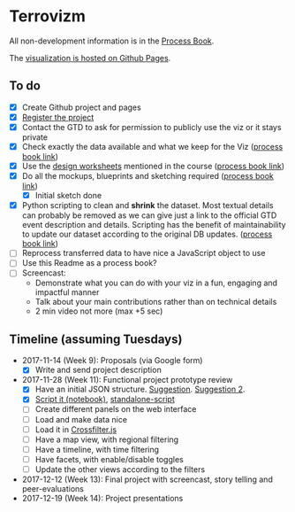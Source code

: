 # Terrovizm

All non-development information is in the [Process Book](ProcessBook/book.md).

The [visualization is hosted on Github Pages](https://gsurrel.github.io/Terrovizm/).

## To do

- [x] Create Github project and pages
- [x] [Register the project](https://docs.google.com/forms/d/e/1FAIpQLSc_boP3m3UtulHvia8WgLoFYemn9yEZmuq4-glNSgGfc3O2pw/viewform)
- [x] Contact the GTD to ask for permission to publicly use the viz or it stays private
- [x] Check exactly the data available and what we keep for the Viz ([process book link](ProcessBook/book.md#dataset))
- [x] Use the [design worksheets](https://design-worksheets.github.io/) mentioned in the course ([process book link](ProcessBook/book.md#designs))
- [x] Do all the mockups, blueprints and sketching required ([process book link](ProcessBook/book.md#designs))
    - [x] Initial sketch done
- [x] Python scripting to clean and **shrink** the dataset. Most textual details can probably be removed as we can give just a link to the official GTD event description and details. Scripting has the benefit of maintainability to update our dataset according to the original DB updates. ([process book link](ProcessBook/book.md#technical-setup))
- [ ] Reprocess transferred data to have nice a JavaScript object to use
- [ ] Use this Readme as a process book?
- [ ] Screencast:
    - Demonstrate what you can do with your viz in a fun, engaging and impactful manner
    - Talk about your main contributions rather than on technical details
    - 2 min video not more (max +5 sec)

## Timeline (assuming Tuesdays)

- 2017-11-14 (Week 9): Proposals (via Google form)
    - [x] Write and send project description
- 2017-11-28 (Week 11): Functional project prototype review
    - [x] Have an initial JSON structure. [Suggestion](scripts/suggestion.json). [Suggestion 2](scripts/suggestion2.json).
    - [x] [Script it (notebook)](scripts/DataCleaning.ipynb), [standalone-script](scripts/DataCleaning.py)
    - [ ] Create different panels on the web interface
    - [ ] Load and make data nice
    - [ ] Load it in [Crossfilter.js](https://square.github.io/crossfilter/)
    - [ ] Have a map view, with regional filtering
    - [ ] Have a timeline, with time filtering
    - [ ] Have facets, with enable/disable toggles
    - [ ] Update the other views according to the filters
- 2017-12-12 (Week 13): Final project with screencast, story telling and peer-evaluations
- 2017-12-19 (Week 14): Project presentations
